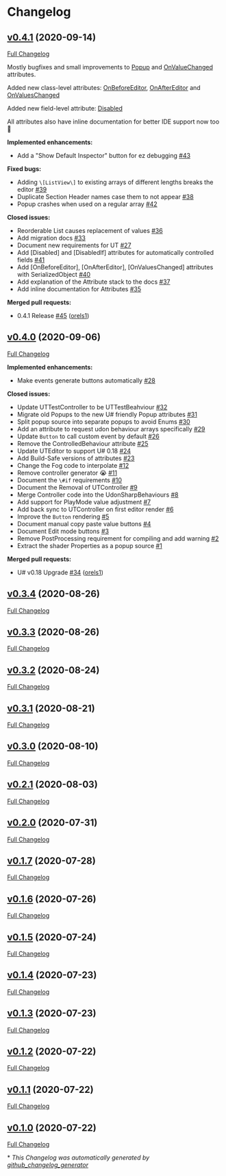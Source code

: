 # Changelog

## [v0.4.1](https://github.com/orels1/UdonToolkit/tree/v0.4.1) (2020-09-14)

[Full Changelog](https://github.com/orels1/UdonToolkit/compare/v0.4.0...v0.4.1)

Mostly bugfixes and small improvements to [Popup](https://github.com/orels1/UdonToolkit/wiki/Attributes#popup) and [OnValueChanged](https://github.com/orels1/UdonToolkit/wiki/Attributes#onvaluechanged) attributes.

Added new class-level attributes: [OnBeforeEditor](https://github.com/orels1/UdonToolkit/wiki/Attributes#onbeforeeditor), [OnAfterEditor](https://github.com/orels1/UdonToolkit/wiki/Attributes#onaftereditor) and [OnValuesChanged](https://github.com/orels1/UdonToolkit/wiki/Attributes#onvalueschanged)

Added new field-level attribute: [Disabled](https://github.com/orels1/UdonToolkit/wiki/Attributes#disabled)

All attributes also have inline documentation for better IDE support now too 🎉 

**Implemented enhancements:**

- Add a "Show Default Inspector" button for ez debugging [\#43](https://github.com/orels1/UdonToolkit/issues/43)

**Fixed bugs:**

- Adding `\[ListView\]` to existing arrays of different lengths breaks the editor [\#39](https://github.com/orels1/UdonToolkit/issues/39)
- Duplicate Section Header names case them to not appear [\#38](https://github.com/orels1/UdonToolkit/issues/38)
- Popup crashes when used on a regular array [\#42](https://github.com/orels1/UdonToolkit/issues/42)

**Closed issues:**

- Reorderable List causes replacement of values [\#36](https://github.com/orels1/UdonToolkit/issues/36)
- Add migration docs [\#33](https://github.com/orels1/UdonToolkit/issues/33)
- Document new requirements for UT [\#27](https://github.com/orels1/UdonToolkit/issues/27)
- Add \[Disabled\] and \[DisabledIf\] attributes for automatically controlled fields [\#41](https://github.com/orels1/UdonToolkit/issues/41)
- Add \[OnBeforeEditor\], \[OnAfterEditor\], \[OnValuesChanged\] attributes with SerializedObject [\#40](https://github.com/orels1/UdonToolkit/issues/40)
- Add explanation of the Attribute stack to the docs [\#37](https://github.com/orels1/UdonToolkit/issues/37)
- Add inline documentation for Attributes [\#35](https://github.com/orels1/UdonToolkit/issues/35)

**Merged pull requests:**

- 0.4.1 Release [\#45](https://github.com/orels1/UdonToolkit/pull/45) ([orels1](https://github.com/orels1))

## [v0.4.0](https://github.com/orels1/UdonToolkit/tree/v0.4.0) (2020-09-06)

[Full Changelog](https://github.com/orels1/UdonToolkit/compare/v0.3.4...v0.4.0)

**Implemented enhancements:**

- Make events generate buttons automatically [\#28](https://github.com/orels1/UdonToolkit/issues/28)

**Closed issues:**

- Update UTTestController to be UTTestBeahviour [\#32](https://github.com/orels1/UdonToolkit/issues/32)
- Migrate old Popups to the new U\# friendly Popup attributes [\#31](https://github.com/orels1/UdonToolkit/issues/31)
- Split popup source into separate popups to avoid Enums [\#30](https://github.com/orels1/UdonToolkit/issues/30)
- Add an attribute to request udon behaviour arrays specifically [\#29](https://github.com/orels1/UdonToolkit/issues/29)
- Update `Button` to call custom event by default [\#26](https://github.com/orels1/UdonToolkit/issues/26)
- Remove the ControlledBehaviour attribute [\#25](https://github.com/orels1/UdonToolkit/issues/25)
- Update UTEditor to support U\# 0.18 [\#24](https://github.com/orels1/UdonToolkit/issues/24)
- Add Build-Safe versions of attributes [\#23](https://github.com/orels1/UdonToolkit/issues/23)
- Change the Fog code to interpolate [\#12](https://github.com/orels1/UdonToolkit/issues/12)
- Remove controller generator 😭 [\#11](https://github.com/orels1/UdonToolkit/issues/11)
- Document the `\#if` requirements [\#10](https://github.com/orels1/UdonToolkit/issues/10)
- Document the Removal of UTController [\#9](https://github.com/orels1/UdonToolkit/issues/9)
- Merge Controller code into the UdonSharpBehaviours [\#8](https://github.com/orels1/UdonToolkit/issues/8)
- Add support for PlayMode value adjustment [\#7](https://github.com/orels1/UdonToolkit/issues/7)
- Add back sync to UTController on first editor render [\#6](https://github.com/orels1/UdonToolkit/issues/6)
- Improve the `Button` rendering [\#5](https://github.com/orels1/UdonToolkit/issues/5)
- Document manual copy paste value buttons [\#4](https://github.com/orels1/UdonToolkit/issues/4)
- Document Edit mode buttons [\#3](https://github.com/orels1/UdonToolkit/issues/3)
- Remove PostProcessing requirement for compiling and add warning [\#2](https://github.com/orels1/UdonToolkit/issues/2)
- Extract the shader Properties as a popup source [\#1](https://github.com/orels1/UdonToolkit/issues/1)

**Merged pull requests:**

- U\# v0.18 Upgrade [\#34](https://github.com/orels1/UdonToolkit/pull/34) ([orels1](https://github.com/orels1))

## [v0.3.4](https://github.com/orels1/UdonToolkit/tree/v0.3.4) (2020-08-26)

[Full Changelog](https://github.com/orels1/UdonToolkit/compare/v0.3.3...v0.3.4)

## [v0.3.3](https://github.com/orels1/UdonToolkit/tree/v0.3.3) (2020-08-26)

[Full Changelog](https://github.com/orels1/UdonToolkit/compare/v0.3.2...v0.3.3)

## [v0.3.2](https://github.com/orels1/UdonToolkit/tree/v0.3.2) (2020-08-24)

[Full Changelog](https://github.com/orels1/UdonToolkit/compare/v0.3.1...v0.3.2)

## [v0.3.1](https://github.com/orels1/UdonToolkit/tree/v0.3.1) (2020-08-21)

[Full Changelog](https://github.com/orels1/UdonToolkit/compare/v0.3.0...v0.3.1)

## [v0.3.0](https://github.com/orels1/UdonToolkit/tree/v0.3.0) (2020-08-10)

[Full Changelog](https://github.com/orels1/UdonToolkit/compare/v0.2.1...v0.3.0)

## [v0.2.1](https://github.com/orels1/UdonToolkit/tree/v0.2.1) (2020-08-03)

[Full Changelog](https://github.com/orels1/UdonToolkit/compare/v0.2.0...v0.2.1)

## [v0.2.0](https://github.com/orels1/UdonToolkit/tree/v0.2.0) (2020-07-31)

[Full Changelog](https://github.com/orels1/UdonToolkit/compare/v0.1.7...v0.2.0)

## [v0.1.7](https://github.com/orels1/UdonToolkit/tree/v0.1.7) (2020-07-28)

[Full Changelog](https://github.com/orels1/UdonToolkit/compare/v0.1.6...v0.1.7)

## [v0.1.6](https://github.com/orels1/UdonToolkit/tree/v0.1.6) (2020-07-26)

[Full Changelog](https://github.com/orels1/UdonToolkit/compare/v0.1.5...v0.1.6)

## [v0.1.5](https://github.com/orels1/UdonToolkit/tree/v0.1.5) (2020-07-24)

[Full Changelog](https://github.com/orels1/UdonToolkit/compare/v0.1.4...v0.1.5)

## [v0.1.4](https://github.com/orels1/UdonToolkit/tree/v0.1.4) (2020-07-23)

[Full Changelog](https://github.com/orels1/UdonToolkit/compare/v0.1.3...v0.1.4)

## [v0.1.3](https://github.com/orels1/UdonToolkit/tree/v0.1.3) (2020-07-23)

[Full Changelog](https://github.com/orels1/UdonToolkit/compare/v0.1.2...v0.1.3)

## [v0.1.2](https://github.com/orels1/UdonToolkit/tree/v0.1.2) (2020-07-22)

[Full Changelog](https://github.com/orels1/UdonToolkit/compare/v0.1.1...v0.1.2)

## [v0.1.1](https://github.com/orels1/UdonToolkit/tree/v0.1.1) (2020-07-22)

[Full Changelog](https://github.com/orels1/UdonToolkit/compare/v0.1.0...v0.1.1)

## [v0.1.0](https://github.com/orels1/UdonToolkit/tree/v0.1.0) (2020-07-22)

[Full Changelog](https://github.com/orels1/UdonToolkit/compare/07fa7228c2e7b16cd3f5e6e9b4dc8dfd2aa9e735...v0.1.0)



\* *This Changelog was automatically generated by [github_changelog_generator](https://github.com/github-changelog-generator/github-changelog-generator)*
